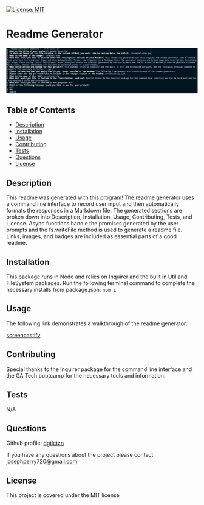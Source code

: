 [![License: MIT](https://img.shields.io/badge/License-MIT-yellow.svg)](https://opensource.org/licenses/MIT)
  # Readme Generator

  ![terminal screen](./terminal-screen.png)

  ## Table of Contents
  * [Description](#description)
  * [Installation](#installation)
  * [Usage](#usage)
  * [Contributing](#contributing)
  * [Tests](#tests)
  * [Questions](#questions)
  * [License](#license)

  ## Description
  This readme was generated with this program! The readme generator uses a command line interface to record user input and then automatically formats the responses in a Markdown file. The generated sections are broken down into Description, Installation, Usage, Contributing, Tests, and License. Async functions handle the promises generated by the user prompts and the fs.writeFile method is used to generate a readme file. Links, images, and badges are included as essential parts of a good readme. 
  ## Installation
  This package runs in Node and relies on Inquirer and the built in Util and FileSystem packages. Run the following terminal command to complete the necessary installs from package.json: ```npm i```
  ## Usage
  The following link demonstrates a walkthrough of the readme generator:
  
  [screencastify](www.link.com)
  ## Contributing
  Special thanks to the Inquirer package for the command line interface and the GA Tech bootcamp for the necessary tools and information. 
  ## Tests
  N/A
  ## Questions
  Github profile: [dgtlctzn](https://github.com/dgtlctzn)
  
  If you have any questions about the project please contact josephperry720@gmail.com
  ## License
  This project is covered under the MIT license
